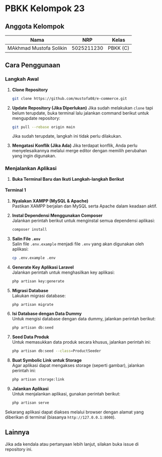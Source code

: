 # PBKK Kelompok 23

## Anggota Kelompok

| Nama                           | NRP          | Kelas      |
|---------------------------------|--------------|------------|
| MAkhmad Mustofa Solikin        | 5025211230   | PBKK (C)   |

## Cara Penggunaan

### Langkah Awal

1. **Clone Repository**
    ```bash
    git clone https://github.com/mustofa08/e-commerce.git
    ```

2. **Update Repository (Jika Diperlukan)**
   Jika sudah melakukan `clone` tapi belum terupdate, buka terminal lalu jalankan command berikut untuk mengupdate repository:
    ```bash
    git pull --rebase origin main
    ```

   Jika sudah terupdate, langkah ini tidak perlu dilakukan.

3. **Mengatasi Konflik (Jika Ada)**
   Jika terdapat konflik, Anda perlu menyelesaikannya melalui merge editor dengan memilih perubahan yang ingin digunakan.

### Menjalankan Aplikasi

1. **Buka Terminal Baru dan Ikuti Langkah-langkah Berikut**

#### Terminal 1

1. **Nyalakan XAMPP (MySQL & Apache)**  
   Pastikan XAMPP berjalan dan MySQL serta Apache dalam keadaan aktif.

2. **Instal Dependensi Menggunakan Composer**  
   Jalankan perintah berikut untuk menginstal semua dependensi aplikasi:
    ```bash
    composer install
    ```

3. **Salin File `.env`**  
   Salin file `.env.example` menjadi file `.env` yang akan digunakan oleh aplikasi:
    ```bash
    cp .env.example .env
    ```

4. **Generate Key Aplikasi Laravel**  
   Jalankan perintah untuk menghasilkan key aplikasi:
    ```bash
    php artisan key:generate
    ```

5. **Migrasi Database**  
   Lakukan migrasi database:
    ```bash
    php artisan migrate
    ```

6. **Isi Database dengan Data Dummy**  
   Untuk mengisi database dengan data dummy, jalankan perintah berikut:
    ```bash
    php artisan db:seed
    ```

7. **Seed Data Produk**  
   Untuk memasukkan data produk secara khusus, jalankan perintah ini:
    ```bash
    php artisan db:seed --class=ProductSeeder
    ```

8. **Buat Symbolic Link untuk Storage**  
   Agar aplikasi dapat mengakses storage (seperti gambar), jalankan perintah ini:
    ```bash
    php artisan storage:link
    ```

9. **Jalankan Aplikasi**  
   Untuk menjalankan aplikasi, gunakan perintah berikut:
    ```bash
    php artisan serve
    ```

Sekarang aplikasi dapat diakses melalui browser dengan alamat yang diberikan di terminal (biasanya `http://127.0.0.1:8000`).

## Lainnya

Jika ada kendala atau pertanyaan lebih lanjut, silakan buka issue di repository ini.
